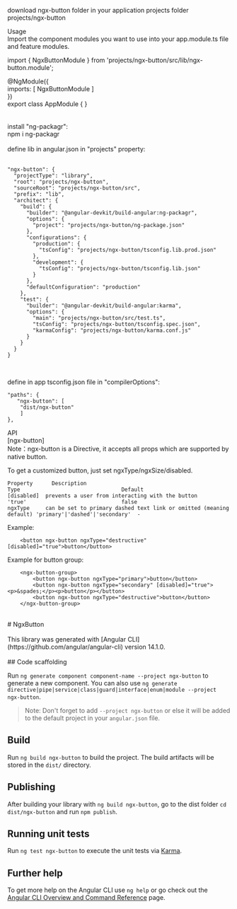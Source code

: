 
download ngx-button folder in your application projects folder </br>
projects/ngx-button </br>

Usage </br>
Import the component modules you want to use into your app.module.ts file and feature modules. </br>

import { NgxButtonModule } from 'projects/ngx-button/src/lib/ngx-button.module'; </br>

@NgModule({ </br>
  imports: [ NgxButtonModule ] </br>
}) </br>
export class AppModule { } </br>
</br>
</br>
install "ng-packagr":</br>
npm i ng-packagr</br>
</br>
define lib in angular.json in "projects" property: </br>
</br>
```
"ngx-button": {
  "projectType": "library",
  "root": "projects/ngx-button",
  "sourceRoot": "projects/ngx-button/src",
  "prefix": "lib",
  "architect": {
    "build": {
      "builder": "@angular-devkit/build-angular:ng-packagr", 
      "options": { 
        "project": "projects/ngx-button/ng-package.json"
      },
      "configurations": {
        "production": {
          "tsConfig": "projects/ngx-button/tsconfig.lib.prod.json"
        },
        "development": {
          "tsConfig": "projects/ngx-button/tsconfig.lib.json"
        }
      },
      "defaultConfiguration": "production"
    },
    "test": {
      "builder": "@angular-devkit/build-angular:karma",
      "options": {
        "main": "projects/ngx-button/src/test.ts",
        "tsConfig": "projects/ngx-button/tsconfig.spec.json",
        "karmaConfig": "projects/ngx-button/karma.conf.js"
      }
    }
  }
}
```
 </br>
 
define in app tsconfig.json file in "compilerOptions":
```
"paths": {
   "ngx-button": [
    "dist/ngx-button"
    ]
},
```
 
API </br>
[ngx-button] </br>
Note：ngx-button is a Directive, it accepts all props which are supported by native button. </br>

To get a customized button, just set ngxType/ngxSize/disabled. </br>
```
Property	  Description                                                     	Type	                            Default
[disabled]	prevents a user from interacting with the button	                'true'	                            false	
ngxType	    can be set to primary dashed text link or omitted (meaning default)	'primary'|'dashed'|'secondary'	-	
```
Example: </br>
```
    <button ngx-button ngxType="destructive" [disabled]="true">button</button>
```
Example for button group:  </br>
```
    <ngx-button-group>
        <button ngx-button ngxType="primary">button</button>
        <button ngx-button ngxType="secondary" [disabled]="true"><p>&spades;</p><p>button</p></button>
        <button ngx-button ngxType="destructive">button</button>
    </ngx-button-group>
```
 </br>
# NgxButton </br>
 </br>
This library was generated with [Angular CLI](https://github.com/angular/angular-cli) version 14.1.0. </br>
 </br>
## Code scaffolding

Run `ng generate component component-name --project ngx-button` to generate a new component. You can also use `ng generate directive|pipe|service|class|guard|interface|enum|module --project ngx-button`.
> Note: Don't forget to add `--project ngx-button` or else it will be added to the default project in your `angular.json` file. 

## Build

Run `ng build ngx-button` to build the project. The build artifacts will be stored in the `dist/` directory.

## Publishing

After building your library with `ng build ngx-button`, go to the dist folder `cd dist/ngx-button` and run `npm publish`.

## Running unit tests

Run `ng test ngx-button` to execute the unit tests via [Karma](https://karma-runner.github.io).

## Further help

To get more help on the Angular CLI use `ng help` or go check out the [Angular CLI Overview and Command Reference](https://angular.io/cli) page.
